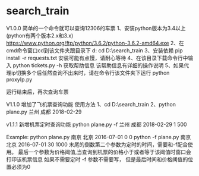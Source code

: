 # search_train
V1.0.0
简单的一个命令就可以查询12306的车票
1、安装python版本为3.4以上(python有两个版本2.x和3.x)
https://www.python.org/ftp/python/3.6.2/python-3.6.2-amd64.exe
2、在cmd命令窗口cd到该文件夹跟目录下
d:
cd D:\search_train
3、安装依赖
pip install -r requests.txt
安装可能有点慢，请耐心等待
4、在该目录下载命令行中输入 
python tickets.py -h 获取帮助信息
该帮助信息有详细的操作说明
5、如果代理ip切换多个后任然查询不出来时，请在命令行该文件夹下运行
python proxyIp.py

运行结束后，再次查询车票

V1.1.0
增加了飞机票查询功能
使用方法
1、cd D:\search_train   2、python plane.py 兰州 成都 2018-02-29

v1.1.1
新增机票定时查询功能
python plane.py -f 兰州 成都 2018-02-29 1 500



Example:
    python plane.py 南京 北京 2016-07-01 0 0
    python -f plane.py 南京 北京 2016-07-01 30 1000
    末尾的倒数第二个参数为定时的时间，需要和-f配合使用。
    最后一个参数为价格阈值,当查询到机票的价格小于或者等于该阈值时窗口会打印该机票信息
    如果不需要定时 -f 参数不需要写， 但是最后时间和价格阈值的位置必须为0